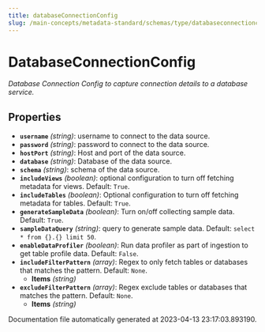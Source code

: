 ```yaml
---
title: databaseConnectionConfig
slug: /main-concepts/metadata-standard/schemas/type/databaseconnectionconfig
---
```


# DatabaseConnectionConfig

*Database Connection Config to capture connection details to a database service.*

## Properties

- **`username`** *(string)*: username to connect  to the data source.
- **`password`** *(string)*: password to connect  to the data source.
- **`hostPort`** *(string)*: Host and port of the data source.
- **`database`** *(string)*: Database of the data source.
- **`schema`** *(string)*: schema of the data source.
- **`includeViews`** *(boolean)*: optional configuration to turn off fetching metadata for views. Default: `True`.
- **`includeTables`** *(boolean)*: Optional configuration to turn off fetching metadata for tables. Default: `True`.
- **`generateSampleData`** *(boolean)*: Turn on/off collecting sample data. Default: `True`.
- **`sampleDataQuery`** *(string)*: query to generate sample data. Default: `select * from {}.{} limit 50`.
- **`enableDataProfiler`** *(boolean)*: Run data profiler as part of ingestion to get table profile data. Default: `False`.
- **`includeFilterPattern`** *(array)*: Regex to only fetch tables or databases that matches the pattern. Default: `None`.
  - **Items** *(string)*
- **`excludeFilterPattern`** *(array)*: Regex exclude tables or databases that matches the pattern. Default: `None`.
  - **Items** *(string)*


Documentation file automatically generated at 2023-04-13 23:17:03.893190.
